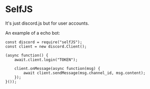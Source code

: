 # SelfJS
It's just discord.js but for user accounts.

An example of a echo bot:
```JS
const discord = require("selfJS");
const client = new discord.Client();

(async function() {
    await.client.login("TOKEN");
  
    client.onMessage(async function(msg) {
        await client.sendMessage(msg.channel_id, msg.content);
    });
}());
```
